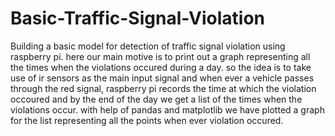 # Basic-Traffic-Signal-Violation
Building a basic model for detection of traffic signal violation using raspberry pi.
here our main motive is to print out a graph representing all the times when the violations occured during a day.
so the idea is to take use of ir sensors as the main input signal and when ever a vehicle passes through the red signal, raspberry pi records the time at which the violation occoured and by the end of the day we get a list of the times when the violations occur.
with help of pandas and matplotlib we have plotted a graph for the list representing all the points when ever violation occured.

